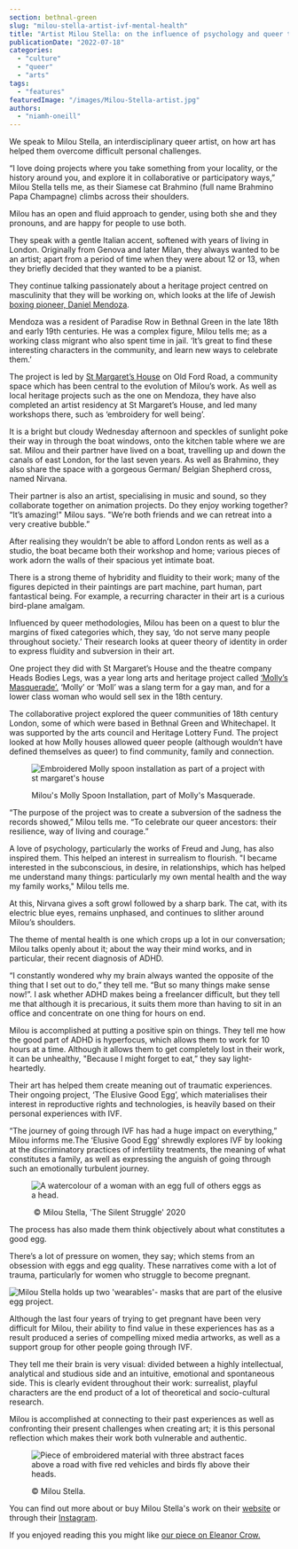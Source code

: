 ```yaml
---
section: bethnal-green
slug: "milou-stella-artist-ivf-mental-health"
title: "Artist Milou Stella: on the influence of psychology and queer theory on their quest to blur the rigid lines of categorisation"
publicationDate: "2022-07-18"
categories: 
  - "culture"
  - "queer"
  - "arts"
tags: 
  - "features"
featuredImage: "/images/Milou-Stella-artist.jpg"
authors: 
  - "niamh-oneill"
---
```


We speak to Milou Stella, an interdisciplinary queer artist, on how art has helped them overcome difficult personal challenges.

“I love doing projects where you take something from your locality, or the history around you, and explore it in collaborative or participatory ways,” Milou Stella tells me, as their Siamese cat Brahmino (full name Brahmino Papa Champagne) climbs across their shoulders.

Milou has an open and fluid approach to gender, using both she and they pronouns, and are happy for people to use both.

They speak with a gentle Italian accent, softened with years of living in London. Originally from Genova and later Milan, they always wanted to be an artist; apart from a period of time when they were about 12 or 13, when they briefly decided that they wanted to be a pianist.

They continue talking passionately about a heritage project centred on masculinity that they will be working on, which looks at the life of Jewish [boxing pioneer, Daniel Mendoza](https://romanroadlondon.com/daniel-mendoza-jewish-history/). 

Mendoza was a resident of Paradise Row in Bethnal Green in the late 18th and early 19th centuries. He was a complex figure, Milou tells me; as a working class migrant who also spent time in jail. ‘It’s great to find these interesting characters in the community, and learn new ways to celebrate them.’

The project is led by [St Margaret’s House](https://romanroadlondon.com/places/st-margarets-house/) on Old Ford Road, a community space which has been central to the evolution of Milou’s work. As well as local heritage projects such as the one on Mendoza, they have also completed an artist residency at St Margaret’s House, and led many workshops there, such as ‘embroidery for well being’. 

It is a bright but cloudy Wednesday afternoon and speckles of sunlight poke their way in through the boat windows, onto the kitchen table where we are sat. Milou and their partner have lived on a boat, travelling up and down the canals of east London, for the last seven years. As well as Brahmino, they also share the space with a gorgeous German/ Belgian Shepherd cross, named Nirvana.

Their partner is also an artist, specialising in music and sound, so they collaborate together on animation projects. Do they enjoy working together? “It’s amazing!" Milou says. "We’re both friends and we can retreat into a very creative bubble.”

After realising they wouldn’t be able to afford London rents as well as a studio, the boat became both their workshop and home; various pieces of work adorn the walls of their spacious yet intimate boat.

There is a strong theme of hybridity and fluidity to their work; many of the figures depicted in their paintings are part machine, part human, part fantastical being. For example, a recurring character in their art is a curious bird-plane amalgam.

Influenced by queer methodologies, Milou has been on a quest to blur the margins of fixed categories which, they say, ‘do not serve many people throughout society.’ Their research looks at queer theory of identity in order to express fluidity and subversion in their art. 

One project they did with St Margaret’s House and the theatre company Heads Bodies Legs, was a year long arts and heritage project called [‘Molly’s Masquerade’.](https://romanroadlondon.com/events/mollys-masquerade-costume-designer-lu-firth/) ‘Molly’ or ‘Moll’ was a slang term for a gay man, and for a lower class woman who would sell sex in the 18th century. 

The collaborative project explored the queer communities of 18th century London, some of which were based in Bethnal Green and Whitechapel. It was supported by the arts council and Heritage Lottery Fund. The project looked at how Molly houses allowed queer people (although wouldn’t have defined themselves as queer) to find community, family and connection. 

<figure>

![Embroidered Molly spoon installation as part of a project with st margaret's house](/images/molly-Spoon-doll-installation-1024x768.jpg)

<figcaption>

Milou's Molly Spoon Installation, part of Molly's Masquerade.

</figcaption>

</figure>

“The purpose of the project was to create a subversion of the sadness the records showed,” Milou tells me. “To celebrate our queer ancestors: their resilience, way of living and courage.”

A love of psychology, particularly the works of Freud and Jung, has also inspired them. This helped an interest in surrealism to flourish. "I became interested in the subconscious, in desire, in relationships, which has helped me understand many things: particularly my own mental health and the way my family works," Milou tells me.

At this, Nirvana gives a soft growl followed by a sharp bark. The cat, with its electric blue eyes, remains unphased, and continues to slither around Milou’s shoulders.

The theme of mental health is one which crops up a lot in our conversation; Milou talks openly about it; about the way their mind works, and in particular, their recent diagnosis of ADHD. 

“I constantly wondered why my brain always wanted the opposite of the thing that I set out to do,” they tell me. “But so many things make sense now!”. I ask whether ADHD makes being a freelancer difficult, but they tell me that although it is precarious, it suits them more than having to sit in an office and concentrate on one thing for hours on end.

Milou is accomplished at putting a positive spin on things. They tell me how the good part of ADHD is hyperfocus, which allows them to work for 10 hours at a time. Although it allows them to get completely lost in their work, it can be unhealthy, "Because I might forget to eat,” they say light-heartedly. 

Their art has helped them create meaning out of traumatic experiences. Their ongoing project, ‘The Elusive Good Egg’, which materialises their interest in reproductive rights and technologies, is heavily based on their personal experiences with IVF. 

“The journey of going through IVF has had a huge impact on everything,” Milou informs me.The ‘Elusive Good Egg’ shrewdly explores IVF by looking at the discriminatory practices of infertility treatments, the meaning of what constitutes a family, as well as expressing the anguish of going through such an emotionally turbulent journey.

<figure>

![A watercolour of a woman with an egg full of others eggs as a head.](/images/Milou-Stella-Elusive-Egg.jpg)

<figcaption>

 © Milou Stella, 'The Silent Struggle' 2020  

</figcaption>

</figure>

The process has also made them think objectively about what constitutes a good egg. 

There’s a lot of pressure on women, they say; which stems from an obsession with eggs and egg quality. These narratives come with a lot of trauma, particularly for women who struggle to become pregnant. 

![Milou Stella holds up two 'wearables'- masks that are part of the elusive egg project.](/images/Milou-stella-artist-molly-masquerade-1-1024x768.jpg)

Although the last four years of trying to get pregnant have been very difficult for Milou, their ability to find value in these experiences has as a result produced a series of compelling mixed media artworks, as well as a support group for other people going through IVF. 

They tell me their brain is very visual: divided between a highly intellectual, analytical and studious side and an intuitive, emotional and spontaneous side. This is clearly evident throughout their work: surrealist, playful characters are the end product of a lot of theoretical and socio-cultural research.

Milou is accomplished at connecting to their past experiences as well as confronting their present challenges when creating art; it is this personal reflection which makes their work both vulnerable and authentic.

<figure>

![Piece of embroidered material with three abstract faces above a road with five red vehicles and birds fly above their heads.](/images/Embroidered-Milou-Stella-piece-1024x710.jpg)

<figcaption>

© Milou Stella.

</figcaption>

</figure>

You can find out more about or buy Milou Stella's work on their [website](http://www.miloustella.com) or through their [Instagram](https://www.instagram.com/miloustella_art/).

If you enjoyed reading this you might like [our piece on Eleanor Crow.](https://bethnalgreenlondon.co.uk/eleanor-crow-artist-shopfronts/)
